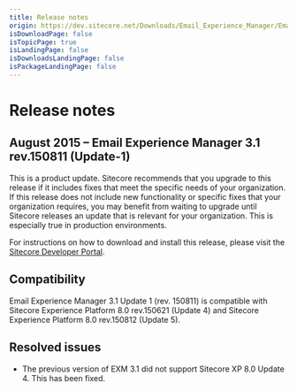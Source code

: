 ```yaml
---
title: Release notes
origin: https://dev.sitecore.net/Downloads/Email_Experience_Manager/Email_Experience_Manager_31/Email_Experience_Manager_31_Update1/Version_Resources/Release_Notes
isDownloadPage: false
isTopicPage: true
isLandingPage: false
isDownloadsLandingPage: false
isPackageLandingPage: false
---
```


# Release notes

## August 2015 – Email Experience Manager 3.1 rev.150811 (Update-1)

This is a product update. Sitecore recommends that you upgrade to this release if it includes fixes that meet the specific needs of your organization. If this release does not include new functionality or specific fixes that your organization requires, you may benefit from waiting to upgrade until Sitecore releases an update that is relevant for your organization. This is especially true in production environments.

For instructions on how to download and install this release, please visit the [Sitecore Developer Portal](/downloads/Email_Experience_Manager/Email_Experience_Manager_31/Email_Experience_Manager_31_Update1).

## Compatibility

Email Experience Manager 3.1 Update 1 (rev. 150811) is compatible with Sitecore Experience Platform 8.0 rev.150621 (Update 4) and Sitecore Experience Platform 8.0 rev.150812 (Update 5).

## Resolved issues

-   The previous version of EXM 3.1 did not support Sitecore XP 8.0 Update 4. This has been fixed.